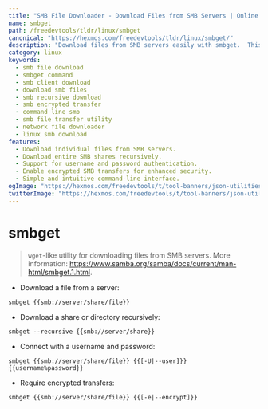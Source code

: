 ```yaml
---
title: "SMB File Downloader - Download Files from SMB Servers | Online Free DevTools by Hexmos"
name: smbget
path: /freedevtools/tldr/linux/smbget
canonical: "https://hexmos.com/freedevtools/tldr/linux/smbget/"
description: "Download files from SMB servers easily with smbget.  This command-line utility provides secure and efficient file transfers. Free online tool, no registration required."
category: linux
keywords:
  - smb file download
  - smbget command
  - smb client download
  - download smb files
  - smb recursive download
  - smb encrypted transfer
  - command line smb
  - smb file transfer utility
  - network file downloader
  - linux smb download
features:
  - Download individual files from SMB servers.
  - Download entire SMB shares recursively.
  - Support for username and password authentication.
  - Enable encrypted SMB transfers for enhanced security.
  - Simple and intuitive command-line interface.
ogImage: "https://hexmos.com/freedevtools/t/tool-banners/json-utilities-banner.png"
twitterImage: "https://hexmos.com/freedevtools/t/tool-banners/json-utilities-banner.png"
---
```


# smbget

> `wget`-like utility for downloading files from SMB servers.
> More information: <https://www.samba.org/samba/docs/current/man-html/smbget.1.html>.

- Download a file from a server:

`smbget {{smb://server/share/file}}`

- Download a share or directory recursively:

`smbget --recursive {{smb://server/share}}`

- Connect with a username and password:

`smbget {{smb://server/share/file}} {{[-U|--user]}} {{username%password}}`

- Require encrypted transfers:

`smbget {{smb://server/share/file}} {{[-e|--encrypt]}}`
